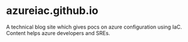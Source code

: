 # azureiac.github.io
A technical blog site which gives pocs on azure configuration using IaC. Content helps azure developers and SREs.
